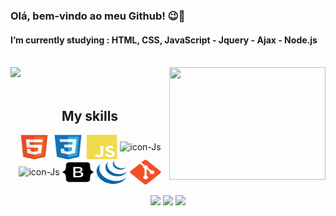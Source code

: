 ### Olá, bem-vindo ao meu Github! 😉👋

 <h4>I’m currently studying : HTML, CSS, JavaScript - Jquery - Ajax - Node.js</h4>
 <br>


<div>
<img  height="180em" src="https://github-readme-stats.vercel.app/api?username=DevNota10&show_icons=true&theme=midnight-purple&include_all_commits=true&count_private=true"/>
<img align="right" height="180em" width="250em" src="https://github-readme-stats.vercel.app/api/top-langs/?username=DevNota10&layout=compact&langs_count=16&theme=midnight-purple"/>
</div>
</div>



<div align="center"> 
<div style="display: inline_block"><br>
<h2 align="center">My skills </h2>

<img align="center" alt="icon-HTML" height="40" width="50" src="https://raw.githubusercontent.com/devicons/devicon/master/icons/html5/html5-original.svg">
<img align="center" alt="Icon-CSS" height="40" width="50" src="https://raw.githubusercontent.com/devicons/devicon/master/icons/css3/css3-original.svg"> 
<img align="center" alt="icon-Js" height="40" width="50" src="https://raw.githubusercontent.com/devicons/devicon/master/icons/javascript/javascript-plain.svg">
 <img align="center" alt="icon-Js" height="40" width="50" src="https://cdn.jsdelivr.net/gh/devicons/devicon/icons/react/react-original-wordmark.svg" />

<img align="center" alt="icon-Js" height="70" width="70"  src="https://cdn.jsdelivr.net/gh/devicons/devicon/icons/nodejs/nodejs-original-wordmark.svg" />
          
 <img align="center" alt="Icon-Bootstrap" height="40" width="50" src="https://raw.githubusercontent.com/devicons/devicon/master/icons/bootstrap/bootstrap-plain.svg">
<img align="center" alt="icon-Js" height="40" width="50" src="https://raw.githubusercontent.com/devicons/devicon/master/icons/jquery/jquery-plain.svg">
          
          
<img align="center" alt="icon-Js" height="40" width="50" src="https://raw.githubusercontent.com/devicons/devicon/master/icons/git/git-plain.svg">
</div>
</div>

  <br>
  <div  align="center" >
<a href="#" target="_blank"><img src="https://img.shields.io/badge/YouTube-FF0000?style=for-the-badge&logo=youtube&logoColor=white" target="_blank"></a>
<a href ="mailto:dev.nota10.k@gmail.com"><img src="https://img.shields.io/badge/-Gmail-%23333?style=for-the-badge&logo=gmail&logoColor=white" target="_blank"></a>
<a href="#" target="_blank"><img src="https://img.shields.io/badge/-LinkedIn-%230077B5?style=for-the-badge&logo=linkedin&logoColor=white" target="_blank"></a>
 </div>

  
